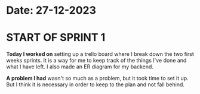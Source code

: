 # Date: 27-12-2023

# START OF SPRINT 1

**Today I worked on** setting up a trello board where I break down the two first weeks sprints. It is a way for me to keep track of the things I've done and what I have left. I also made an ER diagram for my backend.

**A problem I had** wasn't so much as a problem, but it took time to set it up. But I think it is necessary in order to keep to the plan and not fall behind.